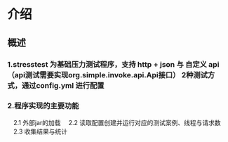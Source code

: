 # 介绍
## 概述
### 1.stresstest 为基础压力测试程序，支持 http + json 与 自定义 api（api测试需要实现org.simple.invoke.api.Api接口） 2种测试方式，通过config.yml 进行配置
### 2.程序实现的主要功能
&emsp;2.1 外部jar的加载
&emsp;2.2 读取配置创建并运行对应的测试案例、线程与请求数
&emsp;2.3 收集结果与统计